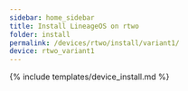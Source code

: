```yaml
---
sidebar: home_sidebar
title: Install LineageOS on rtwo
folder: install
permalink: /devices/rtwo/install/variant1/
device: rtwo_variant1
---
```

{% include templates/device_install.md %}
